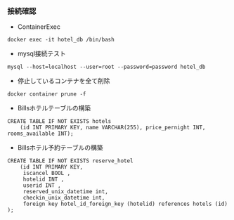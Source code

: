 ### 接続確認

- ContainerExec
```shell
docker exec -it hotel_db /bin/bash 
```

- mysql接続テスト
```shell
mysql --host=localhost --user=root --password=password hotel_db
```

- 停止しているコンテナを全て削除
```shell
docker container prune -f
```

- Billsホテルテーブルの構築
```mysql
CREATE TABLE IF NOT EXISTS hotels 
    (id INT PRIMARY KEY, name VARCHAR(255), price_pernight INT, rooms_available INT);
```

- Billsホテル予約テーブルの構築
```mysql
CREATE TABLE IF NOT EXISTS reserve_hotel 
    (id INT PRIMARY KEY, 
     iscancel BOOL ,
     hotelid INT ,
     userid INT ,
     reserved_unix_datetime int, 
     checkin_unix_datetime int,
     foreign key hotel_id_foreign_key (hotelid) references hotels (id)
);
```
